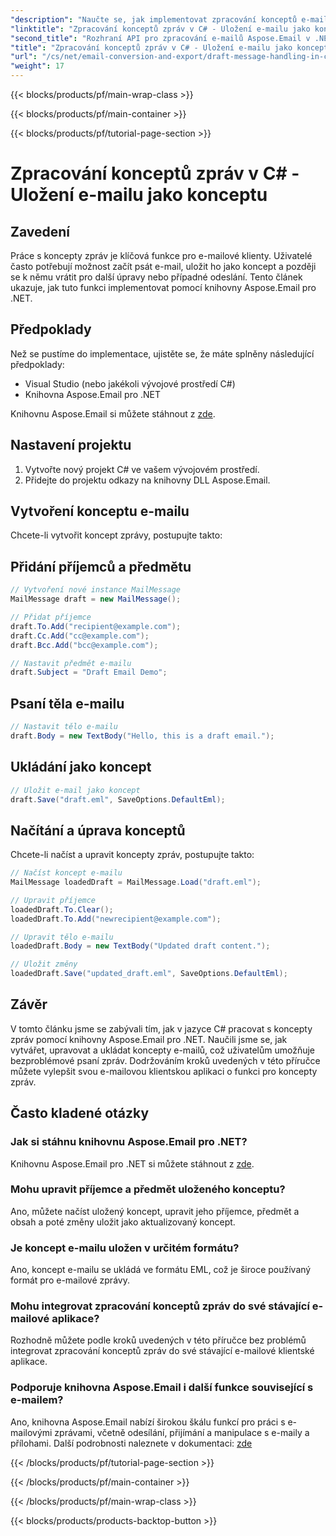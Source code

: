 ```yaml
---
"description": "Naučte se, jak implementovat zpracování konceptů e-mailů v C# pomocí Aspose.Email pro .NET. Vytvářejte, upravujte a ukládejte koncepty bez problémů."
"linktitle": "Zpracování konceptů zpráv v C# - Uložení e-mailu jako konceptu"
"second_title": "Rozhraní API pro zpracování e-mailů Aspose.Email v .NET"
"title": "Zpracování konceptů zpráv v C# - Uložení e-mailu jako konceptu"
"url": "/cs/net/email-conversion-and-export/draft-message-handling-in-csharp-saving-email-as-draft/"
"weight": 17
---
```


{{< blocks/products/pf/main-wrap-class >}}

{{< blocks/products/pf/main-container >}}

{{< blocks/products/pf/tutorial-page-section >}}

# Zpracování konceptů zpráv v C# - Uložení e-mailu jako konceptu


## Zavedení

Práce s koncepty zpráv je klíčová funkce pro e-mailové klienty. Uživatelé často potřebují možnost začít psát e-mail, uložit ho jako koncept a později se k němu vrátit pro další úpravy nebo případné odeslání. Tento článek ukazuje, jak tuto funkci implementovat pomocí knihovny Aspose.Email pro .NET.

## Předpoklady

Než se pustíme do implementace, ujistěte se, že máte splněny následující předpoklady:

- Visual Studio (nebo jakékoli vývojové prostředí C#)
- Knihovna Aspose.Email pro .NET

Knihovnu Aspose.Email si můžete stáhnout z [zde](https://releases.aspose.com/email/net).

## Nastavení projektu

1. Vytvořte nový projekt C# ve vašem vývojovém prostředí.
2. Přidejte do projektu odkazy na knihovny DLL Aspose.Email.

## Vytvoření konceptu e-mailu

Chcete-li vytvořit koncept zprávy, postupujte takto:

## Přidání příjemců a předmětu

```csharp
// Vytvoření nové instance MailMessage
MailMessage draft = new MailMessage();

// Přidat příjemce
draft.To.Add("recipient@example.com");
draft.Cc.Add("cc@example.com");
draft.Bcc.Add("bcc@example.com");

// Nastavit předmět e-mailu
draft.Subject = "Draft Email Demo";
```

## Psaní těla e-mailu

```csharp
// Nastavit tělo e-mailu
draft.Body = new TextBody("Hello, this is a draft email.");
```

## Ukládání jako koncept

```csharp
// Uložit e-mail jako koncept
draft.Save("draft.eml", SaveOptions.DefaultEml);
```

## Načítání a úprava konceptů

Chcete-li načíst a upravit koncepty zpráv, postupujte takto:

```csharp
// Načíst koncept e-mailu
MailMessage loadedDraft = MailMessage.Load("draft.eml");

// Upravit příjemce
loadedDraft.To.Clear();
loadedDraft.To.Add("newrecipient@example.com");

// Upravit tělo e-mailu
loadedDraft.Body = new TextBody("Updated draft content.");

// Uložit změny
loadedDraft.Save("updated_draft.eml", SaveOptions.DefaultEml);
```

## Závěr

V tomto článku jsme se zabývali tím, jak v jazyce C# pracovat s koncepty zpráv pomocí knihovny Aspose.Email pro .NET. Naučili jsme se, jak vytvářet, upravovat a ukládat koncepty e-mailů, což uživatelům umožňuje bezproblémové psaní zpráv. Dodržováním kroků uvedených v této příručce můžete vylepšit svou e-mailovou klientskou aplikaci o funkci pro koncepty zpráv.

## Často kladené otázky

### Jak si stáhnu knihovnu Aspose.Email pro .NET?

Knihovnu Aspose.Email pro .NET si můžete stáhnout z [zde](https://releases.aspose.com/email/net).

### Mohu upravit příjemce a předmět uloženého konceptu?

Ano, můžete načíst uložený koncept, upravit jeho příjemce, předmět a obsah a poté změny uložit jako aktualizovaný koncept.

### Je koncept e-mailu uložen v určitém formátu?

Ano, koncept e-mailu se ukládá ve formátu EML, což je široce používaný formát pro e-mailové zprávy.

### Mohu integrovat zpracování konceptů zpráv do své stávající e-mailové aplikace?

Rozhodně můžete podle kroků uvedených v této příručce bez problémů integrovat zpracování konceptů zpráv do své stávající e-mailové klientské aplikace.

### Podporuje knihovna Aspose.Email i další funkce související s e-mailem?

Ano, knihovna Aspose.Email nabízí širokou škálu funkcí pro práci s e-mailovými zprávami, včetně odesílání, přijímání a manipulace s e-maily a přílohami. Další podrobnosti naleznete v dokumentaci: [zde](https://reference.aspose.com)

{{< /blocks/products/pf/tutorial-page-section >}}

{{< /blocks/products/pf/main-container >}}

{{< /blocks/products/pf/main-wrap-class >}}

{{< blocks/products/products-backtop-button >}}